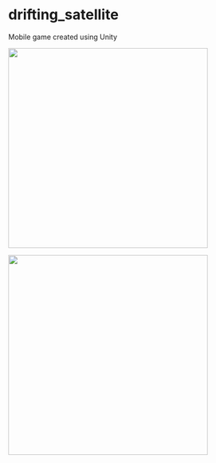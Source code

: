 # drifting_satellite
Mobile game created using Unity

<p>
  <img src="https://imgur.com/u0oS9KE.png" width="400px" />
</p>

<p>
  <img src="https://imgur.com/7KxzPdr.png" width="400px" />
</p>
